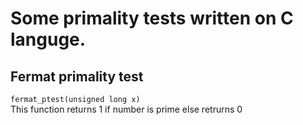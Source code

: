 # Some primality tests written on C languge.
## Fermat primality test ##
<code>fermat_ptest(unsigned long x)</code><br>
This function returns 1 if number is prime else retrurns 0

